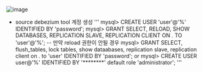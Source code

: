 ![image](https://github.com/user-attachments/assets/7568374b-9deb-4f56-a28c-e8fb3351c804)

- source debezium tool 계정 생성
  '''
  mysql> CREATE USER 'user'@'%' IDENTIFIED BY 'password';
  mysql> GRANT SELECT, RELOAD, SHOW DATABASES, REPLICATION SLAVE, REPLICATION CLIENT ON *.* TO 'user'@'%';
  -- 만약 reload 권한이 안될 경우
  mysql> GRANT SELECT, flush_tables, lock tables, show dataabases, replication slave, replication client on *.* to 'user' IDENTIFIED BY 'password';
  or
  mysql> CREATE USER user@'%' IDENTIFIED BY '********' default role 'administrator';
  '''
